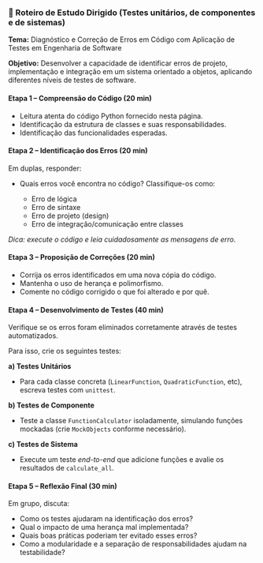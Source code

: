 
### 📘 Roteiro de Estudo Dirigido (Testes unitários, de componentes e de sistemas)

**Tema:** Diagnóstico e Correção de Erros em Código com Aplicação de Testes em Engenharia de Software

**Objetivo:** Desenvolver a capacidade de identificar erros de projeto, implementação e integração em um sistema orientado a objetos, aplicando diferentes níveis de testes de software.

#### Etapa 1 – Compreensão do Código (20 min)

* Leitura atenta do código Python fornecido nesta página.
* Identificação da estrutura de classes e suas responsabilidades.
* Identificação das funcionalidades esperadas.

#### Etapa 2 – Identificação dos Erros (20 min)

Em duplas, responder:

* Quais erros você encontra no código? Classifique-os como:

  * Erro de lógica
  * Erro de sintaxe
  * Erro de projeto (design)
  * Erro de integração/comunicação entre classes

*Dica: execute o código e leia cuidadosamente as mensagens de erro.*

#### Etapa 3 – Proposição de Correções (20 min)

* Corrija os erros identificados em uma nova cópia do código.
* Mantenha o uso de herança e polimorfismo.
* Comente no código corrigido o que foi alterado e por quê.

#### Etapa 4 – Desenvolvimento de Testes (40 min)

Verifique se os erros foram eliminados corretamente através de testes automatizados.

Para isso, crie os seguintes testes:

**a) Testes Unitários**

- Para cada classe concreta (`LinearFunction`, `QuadraticFunction`, etc), escreva testes com `unittest`.

**b) Testes de Componente**

- Teste a classe `FunctionCalculator` isoladamente, simulando funções mockadas (crie ``MockObjects`` conforme necessário).

**c) Testes de Sistema**

- Execute um teste *end-to-end* que adicione funções e avalie os resultados de `calculate_all`.

#### Etapa 5 – Reflexão Final (30 min)

Em grupo, discuta:

- Como os testes ajudaram na identificação dos erros?
- Qual o impacto de uma herança mal implementada?
- Quais boas práticas poderiam ter evitado esses erros?
- Como a modularidade e a separação de responsabilidades ajudam na testabilidade?

